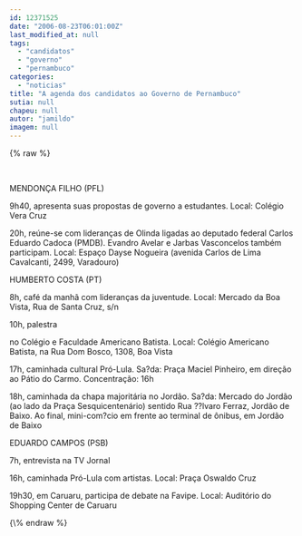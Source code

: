 ```yaml
---
id: 12371525
date: "2006-08-23T06:01:00Z"
last_modified_at: null
tags:
  - "candidatos"
  - "governo"
  - "pernambuco"
categories:
  - "noticias"
title: "A agenda dos candidatos ao Governo de Pernambuco"
sutia: null
chapeu: null
autor: "jamildo"
imagem: null
---
```

{\% raw %}
<p>&nbsp;</p>
<p>MENDON&Ccedil;A FILHO (PFL)</p>
<p>9h40, apresenta suas propostas de governo a estudantes. Local: Col&eacute;gio Vera Cruz</p>
<p>20h, re&uacute;ne-se com lideran&ccedil;as de Olinda ligadas ao deputado federal Carlos Eduardo Cadoca (PMDB). Evandro Avelar e Jarbas Vasconcelos tamb&eacute;m participam. Local: Espa&ccedil;o Dayse Nogueira (avenida Carlos de Lima Cavalcanti, 2499, Varadouro)</p>
<p>HUMBERTO COSTA (PT)</p>
<p>8h, caf&eacute; da manh&atilde; com lideran&ccedil;as da juventude. Local: Mercado da Boa Vista, Rua de Santa Cruz, s/n</p>
<p>10h, palestra</p>
<p>no Col&eacute;gio e Faculdade Americano Batista. Local: Col&eacute;gio Americano Batista, na Rua Dom Bosco, 1308, Boa Vista</p>
<p>17h, caminhada cultural Pr&oacute;-Lula. Sa?da: Pra&ccedil;a Maciel Pinheiro, em dire&ccedil;&atilde;o ao P&aacute;tio do Carmo. Concentra&ccedil;&atilde;o: 16h</p>
<p>18h, caminhada da chapa majorit&aacute;ria no Jord&atilde;o. Sa?da: Mercado do Jord&atilde;o (ao lado da Pra&ccedil;a Sesquicenten&aacute;rio) sentido Rua ??lvaro Ferraz, Jord&atilde;o de Baixo. Ao final, mini-com?cio em frente ao terminal de &ocirc;nibus, em Jord&atilde;o de Baixo</p>
<p>EDUARDO CAMPOS (PSB)</p>
<p>7h, entrevista na TV Jornal</p>
<p>16h, caminhada Pr&oacute;-Lula com artistas. Local: Pra&ccedil;a Oswaldo Cruz</p>
<p>19h30, em Caruaru, participa de debate na Favipe. Local: Audit&oacute;rio do Shopping Center de Caruaru</p>
{\% endraw %}